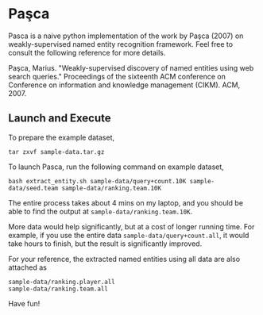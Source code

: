 Paşca
==========

Pasca is a naive python implementation of the work by Paşca (2007) on weakly-supervised named entity recognition framework. Feel free to consult the following reference for more details.

Paşca, Marius. "Weakly-supervised discovery of named entities using web search queries." Proceedings of the sixteenth ACM conference on Conference on information and knowledge management (CIKM). ACM, 2007.

Launch and Execute
----------

To prepare the example dataset,

	tar zxvf sample-data.tar.gz

To launch Pasca, run the following command on example dataset,

	bash extract_entity.sh sample-data/query+count.10K sample-data/seed.team sample-data/ranking.team.10K

The entire process takes about 4 mins on my laptop, and you should be able to find the output at `sample-data/ranking.team.10K`.

More data would help significantly, but at a cost of longer running time. For example, if you use the entire data `sample-data/query+count.all`, it would take hours to finish, but the result is significantly improved.

For your reference, the extracted named entities using all data are also attached as

	sample-data/ranking.player.all
	sample-data/ranking.team.all

Have fun!
